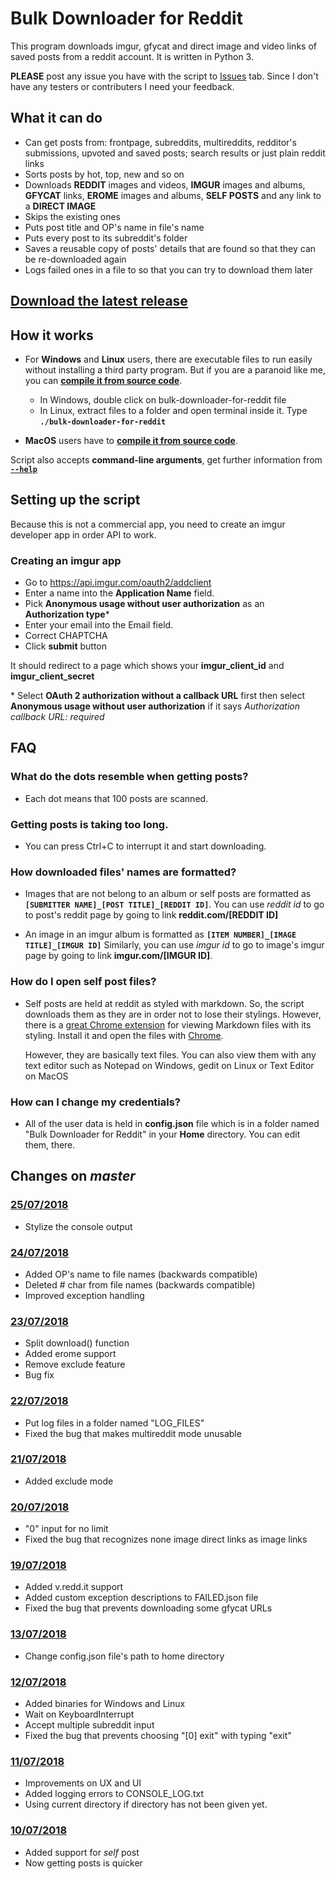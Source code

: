 # Bulk Downloader for Reddit
This program downloads imgur, gfycat and direct image and video links of saved posts from a reddit account. It is written in Python 3.
  
**PLEASE** post any issue you have with the script to [Issues](https://github.com/aliparlakci/bulk-downloader-for-reddit/issues) tab. Since I don't have any testers or contributers I need your feedback.

## What it can do
- Can get posts from: frontpage, subreddits, multireddits, redditor's submissions, upvoted and saved posts; search results or just plain reddit links
- Sorts posts by hot, top, new and so on
- Downloads **REDDIT** images and videos, **IMGUR** images and albums, **GFYCAT** links, **EROME** images and albums, **SELF POSTS** and any link to a **DIRECT IMAGE**
- Skips the existing ones
- Puts post title and OP's name in file's name
- Puts every post to its subreddit's folder
- Saves a reusable copy of posts' details that are found so that they can be re-downloaded again
- Logs failed ones in a file to so that you can try to download them later

## [Download the latest release](https://github.com/aliparlakci/bulk-downloader-for-reddit/releases/latest)

## How it works
  
- For **Windows** and **Linux** users, there are executable files to run easily without installing a third party program. But if you are a paranoid like me, you can **[compile it from source code](docs/COMPILE_FROM_SOURCE.md)**.
  - In Windows, double click on bulk-downloader-for-reddit file
  - In Linux, extract files to a folder and open terminal inside it. Type **`./bulk-downloader-for-reddit`**
  
- **MacOS** users have to **[compile it from source code](docs/COMPILE_FROM_SOURCE.md)**.

Script also accepts **command-line arguments**, get further information from **[`--help`](docs/COMMAND_LINE_ARGUMENTS.md)**

## Setting up the script
Because this is not a commercial app, you need to create an imgur developer app in order API to work.

### Creating an imgur app
* Go to https://api.imgur.com/oauth2/addclient
* Enter a name into the **Application Name** field.
* Pick **Anonymous usage without user authorization** as an **Authorization type**\*
* Enter your email into the Email field.
* Correct CHAPTCHA
* Click **submit** button  
  
It should redirect to a page which shows your **imgur_client_id** and **imgur_client_secret**
  
\* Select **OAuth 2 authorization without a callback URL** first then select **Anonymous usage without user authorization** if it says *Authorization callback URL: required*

## FAQ
### What do the dots resemble when getting posts?
- Each dot means that 100 posts are scanned. 
  
### Getting posts is taking too long.
- You can press Ctrl+C to interrupt it and start downloading.
  
### How downloaded files' names are formatted?
- Images that are not belong to an album or self posts are formatted as **`[SUBMITTER NAME]_[POST TITLE]_[REDDIT ID]`**.
  You can use *reddit id* to go to post's reddit page by going to link **reddit.com/[REDDIT ID]**
  
- An image in an imgur album is formatted as **`[ITEM NUMBER]_[IMAGE TITLE]_[IMGUR ID]`**
  Similarly, you can use *imgur id* to go to image's imgur page by going to link **imgur.com/[IMGUR ID]**.

### How do I open self post files?
- Self posts are held at reddit as styled with markdown. So, the script downloads them as they are in order not to lose their stylings.
  However, there is a [great Chrome extension](https://chrome.google.com/webstore/detail/markdown-viewer/ckkdlimhmcjmikdlpkmbgfkaikojcbjk) for viewing Markdown files with its styling. Install it and open the files with [Chrome](https://www.google.com/intl/tr/chrome/).  

  However, they are basically text files. You can also view them with any text editor such as Notepad on Windows, gedit on Linux or Text Editor on MacOS

### How can I change my credentials?
- All of the user data is held in **config.json** file which is in a folder named "Bulk Downloader for Reddit" in your **Home** directory. You can edit 
  them, there.

## Changes on *master*
### [25/07/2018](https://github.com/aliparlakci/bulk-downloader-for-reddit/tree/cfaf2de7db9cd6504dc9b2f0fd1d9a333490c35d)
- Stylize the console output

### [24/07/2018](https://github.com/aliparlakci/bulk-downloader-for-reddit/tree/7a68ff3efac9939f9574c2cef6184b92edb135f4)
- Added OP's name to file names (backwards compatible)
- Deleted # char from file names (backwards compatible)
- Improved exception handling

### [23/07/2018](https://github.com/aliparlakci/bulk-downloader-for-reddit/tree/7314e17125aa78fd4e6b28e26fda7ec7db7e0147)
- Split download() function
- Added erome support
- Remove exclude feature
- Bug fix

### [22/07/2018](https://github.com/aliparlakci/bulk-downloader-for-reddit/tree/a67da461d2fcd70672effcb20c8179e3224091bb)
- Put log files in a folder named "LOG_FILES"
- Fixed the bug that makes multireddit mode unusable

### [21/07/2018](https://github.com/aliparlakci/bulk-downloader-for-reddit/tree/4a8c2377f9fb4d60ed7eeb8d50aaf9a26492462a)
- Added exclude mode

### [20/07/2018](https://github.com/aliparlakci/bulk-downloader-for-reddit/commit/7548a010198fb693841ca03654d2c9bdf5742139)
- "0" input for no limit
- Fixed the bug that recognizes none image direct links as image links

### [19/07/2018](https://github.com/aliparlakci/bulk-downloader-for-reddit/tree/41cbb58db34f500a8a5ecc3ac4375bf6c3b275bb)
- Added v.redd.it support
- Added custom exception descriptions to FAILED.json file
- Fixed the bug that prevents downloading some gfycat URLs

### [13/07/2018](https://github.com/aliparlakci/bulk-downloader-for-reddit/tree/9f831e1b784a770c82252e909462871401a05c11)
- Change config.json file's path to home directory

### [12/07/2018](https://github.com/aliparlakci/bulk-downloader-for-reddit/tree/50a77f6ba54c24f5647d5ea4e177400b71ff04a7)
- Added binaries for Windows and Linux
- Wait on KeyboardInterrupt
- Accept multiple subreddit input
- Fixed the bug that prevents choosing "[0] exit" with typing "exit"

### [11/07/2018](https://github.com/aliparlakci/bulk-downloader-for-reddit/tree/a28a7776ab826dea2a8d93873a94cd46db3a339b)
- Improvements on UX and UI
- Added logging errors to CONSOLE_LOG.txt
- Using current directory if directory has not been given yet.

### [10/07/2018](https://github.com/aliparlakci/bulk-downloader-for-reddit/tree/ffe3839aee6dc1a552d95154d817aefc2b66af81)
- Added support for *self* post
- Now getting posts is quicker
